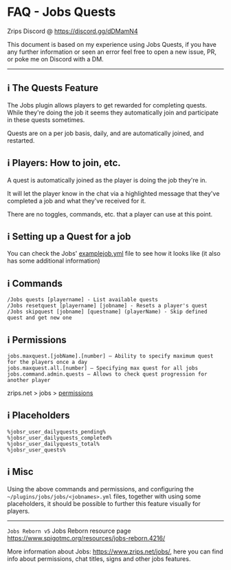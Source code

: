 # FAQ - Jobs Quests

Zrips Discord @ https://discord.gg/dDMamN4

This document is based on my experience using Jobs Quests, if you have any further information or seen an error feel free to open a new issue, PR, or poke me on Discord with a DM. 

---

## <g-emoji class="g-emoji" alias="information_source" fallback-src="https://github.githubassets.com/images/icons/emoji/unicode/2139.png">ℹ️</g-emoji> The Quests Feature

The Jobs plugin allows players to get rewarded for completing quests. While they're doing the job it seems they automatically join and participate in these quests sometimes. 

Quests are on a per job basis, daily, and are automatically joined, and restarted. 

## <g-emoji class="g-emoji" alias="information_source" fallback-src="https://github.githubassets.com/images/icons/emoji/unicode/2139.png">ℹ️</g-emoji> Players: How to join, etc.

A quest is automatically joined as the player is doing the job they're in. 

It will let the player know in the chat via a highlighted message that they've completed a job and what they've received for it.

There are no toggles, commands, etc. that a player can use at this point. 

## <g-emoji class="g-emoji" alias="information_source" fallback-src="https://github.githubassets.com/images/icons/emoji/unicode/2139.png">ℹ️</g-emoji> Setting up a Quest for a job

You can check the Jobs' [examplejob.yml](https://github.com/mrfdev/Jobs/blob/main/Resources/FAQ/Jobs-examplejob.yml) file to see how it looks like (it also has some additional information)

## <g-emoji class="g-emoji" alias="information_source" fallback-src="https://github.githubassets.com/images/icons/emoji/unicode/2139.png">ℹ️</g-emoji> Commands

```
/Jobs quests [playername] - List available quests
/Jobs resetquest [playername] [jobname] - Resets a player's quest
/Jobs skipquest [jobname] [questname] (playerName) - Skip defined quest and get new one
```

## <g-emoji class="g-emoji" alias="information_source" fallback-src="https://github.githubassets.com/images/icons/emoji/unicode/2139.png">ℹ️</g-emoji> Permissions

```
jobs.maxquest.[jobName].[number] – Ability to specify maximum quest for the players once a day
jobs.maxquest.all.[number] – Specifying max quest for all jobs
jobs.command.admin.quests – Allows to check quest progression for another player
```
zrips.net > jobs > [permissions](https://www.zrips.net/jobs/permissions/)

## <g-emoji class="g-emoji" alias="information_source" fallback-src="https://github.githubassets.com/images/icons/emoji/unicode/2139.png">ℹ️</g-emoji> Placeholders

```
%jobsr_user_dailyquests_pending%
%jobsr_user_dailyquests_completed%
%jobsr_user_dailyquests_total%
%jobsr_user_quests%
```

## <g-emoji class="g-emoji" alias="information_source" fallback-src="https://github.githubassets.com/images/icons/emoji/unicode/2139.png">ℹ️</g-emoji> Misc

Using the above commands and permissions, and configuring the `~/plugins/jobs/jobs/<jobnames>.yml` files, together with using some placeholders, it should be possible to further this feature visually for players. 

---

`Jobs Reborn v5` Jobs Reborn resource page
<https://www.spigotmc.org/resources/jobs-reborn.4216/>

More information about Jobs: https://www.zrips.net/jobs/, here you can find info about permissions, chat titles, signs and other jobs features. 
